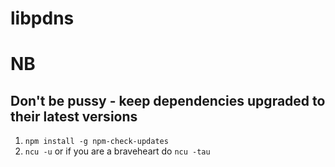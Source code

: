 # libpdns

# NB
## Don't be pussy - keep dependencies upgraded to their latest versions
1. `npm install -g npm-check-updates`
2. `ncu -u` or if you are a braveheart do `ncu -tau`

